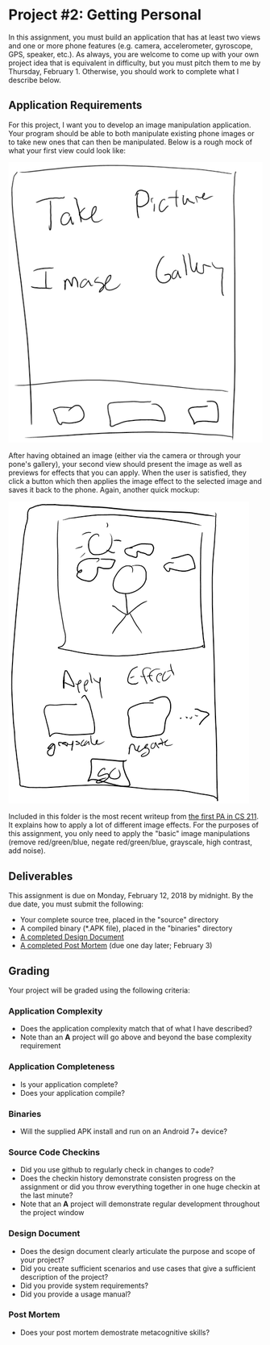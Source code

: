 # Project #2: Getting Personal
In this assignment, you must build an application that has at least two views and one or more phone features (e.g. camera, accelerometer, gyroscope, GPS, speaker, etc.).  As always, you are welcome to come up with your own project idea that is equivalent in difficulty, but you must pitch them to me by Thursday, February 1.  Otherwise, you should work to complete what I describe below.

## Application Requirements
For this project, I want you to develop an image manipulation application.  Your program should be able to both manipulate existing phone images or to take new ones that can then be manipulated.  Below is a rough mock of what your first view could look like:

![First View](view1.png)

After having obtained an image (either via the camera or through your pone's gallery), your second view should present the image as well as previews for effects that you can apply.  When the user is satisfied, they click a button which then applies the image effect to the selected image and saves it back to the phone.  Again, another quick mockup:

![Second View](view2.png)

Included in this folder is the most recent writeup from [the first PA in CS 211](./CS211-PA1.pdf).  It explains how to apply a lot of different image effects.  For the purposes of this assignment, you only need to apply the "basic" image manipulations (remove red/green/blue, negate red/green/blue, grayscale, high contrast, add noise).


## Deliverables
This assignment is due on Monday, February 12, 2018 by midnight.  By the due date, you must submit the following:
* Your complete source tree, placed in the "source" directory
* A compiled binary (*.APK file), placed in the "binaries" directory
* [A completed Design Document](./DesignDocument.md)
* [A completed Post Mortem](./PostMortem.md) (due one day later; February 3)

## Grading
Your project will be graded using the following criteria:

### Application Complexity
* Does the application complexity match that of what I have described?  
* Note than an **A** project will go above and beyond the base complexity requirement

### Application Completeness
* Is your application complete?
* Does your application compile?

### Binaries
* Will the supplied APK install and run on an Android 7+ device?

### Source Code Checkins
* Did you use github to regularly check in changes to code?
* Does the checkin history demonstrate consisten progress on the assignment or did you throw everything together in one huge checkin at the last minute?
* Note that an **A** project will demonstrate regular development throughout the project window

### Design Document
* Does the design document clearly articulate the purpose and scope of your project?
* Did you create sufficient scenarios and use cases that give a sufficient description of the project?
* Did you provide system requirements?
* Did you provide a usage manual?

### Post Mortem
* Does your post mortem demostrate metacognitive skills?
